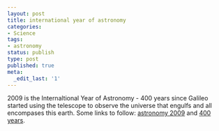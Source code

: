 ```yaml
---
layout: post
title: international year of astronomy
categories:
- Science
tags:
- astronomy
status: publish
type: post
published: true
meta:
  _edit_last: '1'
---
```

2009 is the Internaltional Year of Astronomy - 400 years since Galileo started using the telescope to observe the universe that engulfs and all encompases this earth. Some links to follow: [astronomy 2009](http://www.astronomy2009.org/) and [400 years](http://www.400years.org/).
